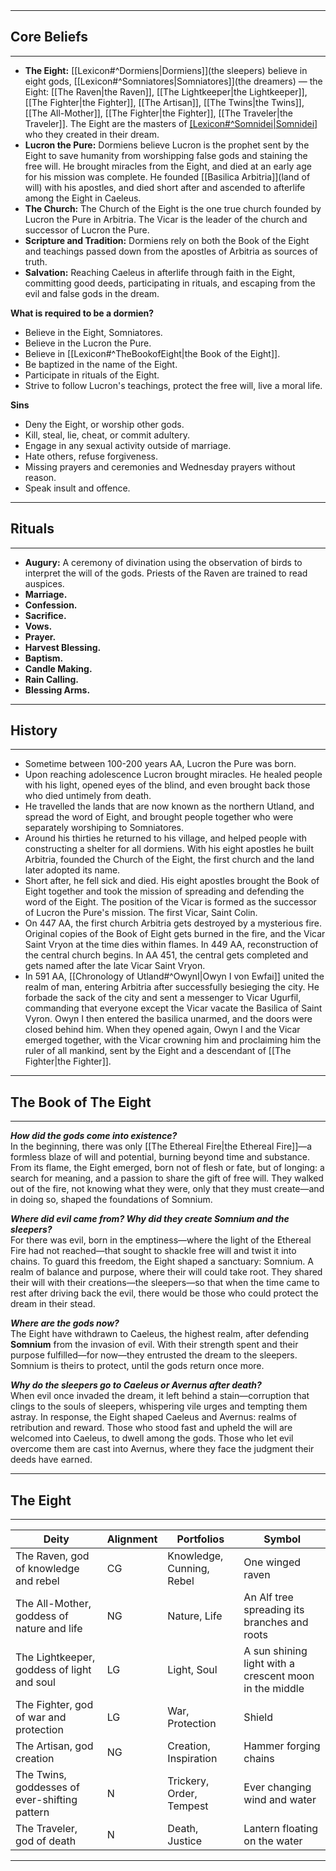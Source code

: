 <hr style="margin: 0;">

## Core Beliefs
<hr style="margin: 0;">

- **The Eight:** [[Lexicon#^Dormiens|Dormiens]](the sleepers) believe in eight gods, [[Lexicon#^Somniatores|Somniatores]](the dreamers) — the Eight: [[The Raven|the Raven]], [[The Lightkeeper|the Lightkeeper]], [[The Fighter|the Fighter]], [[The Artisan]], [[The Twins|the Twins]], [[The All-Mother]], [[The Fighter|the Fighter]], [[The Traveler|the Traveler]]. The Eight are the masters of [[Lexicon#^Somnidei|Somnidei]](lesser-gods) who they created in their dream. 
- **Lucron the Pure:** Dormiens believe Lucron is the prophet sent by the Eight to save humanity from worshipping false gods and staining the free will. He brought miracles from the Eight, and died at an early age for his mission was complete. He founded [[Basilica Arbitria]](land of will) with his apostles, and died short after and ascended to afterlife among the Eight in Caeleus.
- **The Church:** The Church of the Eight is the one true church founded by Lucron the Pure in Arbitria. The Vicar is the leader of the church and successor of Lucron the Pure.
- **Scripture and Tradition:** Dormiens rely on both the Book of the Eight and teachings passed down from the apostles of Arbitria as sources of truth.
- **Salvation:** Reaching Caeleus in afterlife through faith in the Eight, committing good deeds, participating in rituals, and escaping from the evil and false gods in the dream.

**What is required to be a dormien?**
- Believe in the Eight, Somniatores. 
- Believe in the Lucron the Pure.
- Believe in [[Lexicon#^TheBookofEight|the Book of the Eight]].
- Be baptized in the name of the Eight.
- Participate in rituals of the Eight.
- Strive to follow Lucron's teachings, protect the free will, live a moral life.

**Sins**
- Deny the Eight, or worship other gods.
- Kill, steal, lie, cheat, or commit adultery.
- Engage in any sexual activity outside of marriage.
- Hate others, refuse forgiveness.
- Missing prayers and ceremonies and Wednesday prayers without reason.
- Speak insult and offence.

<hr style="margin: 0;">

## Rituals
<hr style="margin: 0;">

- **Augury:** A ceremony of divination using the observation of birds to interpret the will of the gods. Priests of the Raven are trained to read auspices.
- **Marriage.**
- **Confession.**
- **Sacrifice.**
- **Vows.**
- **Prayer.**
- **Harvest Blessing.**
- **Baptism.**
- **Candle Making.**
- **Rain Calling.**
- **Blessing Arms.**

<hr style="margin: 0;">

## History
<hr style="margin: 0;">

- Sometime between 100-200 years AA, Lucron the Pure was born.
- Upon reaching adolescence Lucron brought miracles. He healed people with his light, opened eyes of the blind, and even brought back those who died untimely from death.
- He travelled the lands that are now known as the northern Utland, and spread the word of Eight, and brought people together who were separately worshiping to Somniatores.
- Around his thirties he returned to his village, and helped people with constructing a shelter for all dormiens. With his eight apostles he built Arbitria, founded the Church of the Eight, the first church and the land later adopted its name.
- Short after, he fell sick and died. His eight apostles brought the Book of Eight together and took the mission of spreading and defending the word of the Eight. The position of the Vicar is formed as the successor of Lucron the Pure's mission. The first Vicar, Saint Colin.
- On 447 AA, the first church Arbitria gets destroyed by a mysterious fire. Original copies of the Book of Eight gets burned in the fire, and the Vicar Saint Vryon at the time dies within flames. In 449 AA, reconstruction of the central church begins. In AA 451, the central gets completed and gets named after the late Vicar Saint Vryon.
- In 591 AA, [[Chronology of Utland#^OwynI|Owyn I von Ewfai]] united the realm of man, entering Arbitria after successfully besieging the city. He forbade the sack of the city and sent a messenger to Vicar Ugurfil, commanding that everyone except the Vicar vacate the Basilica of Saint Vyron. Owyn I then entered the basilica unarmed, and the doors were closed behind him. When they opened again, Owyn I and the Vicar emerged together, with the Vicar crowning him and proclaiming him the ruler of all mankind, sent by the Eight and a descendant of [[The Fighter|the Fighter]].

<hr style="margin: 0;">

## The Book of The Eight
<hr style="margin: 0;">

**_How did the gods come into existence?_**  
In the beginning, there was only [[The Ethereal Fire|the Ethereal Fire]]—a formless blaze of will and potential, burning beyond time and substance. From its flame, the Eight emerged, born not of flesh or fate, but of longing: a search for meaning, and a passion to share the gift of free will. They walked out of the fire, not knowing what they were, only that they must create—and in doing so, shaped the foundations of Somnium.

**_Where did evil came from? Why did they create Somnium and the sleepers?_**  
For there was evil, born in the emptiness—where the light of the Ethereal Fire had not reached—that sought to shackle free will and twist it into chains. To guard this freedom, the Eight shaped a sanctuary: Somnium. A realm of balance and purpose, where their will could take root. They shared their will with their creations—the sleepers—so that when the time came to rest after driving back the evil, there would be those who could protect the dream in their stead.

**_Where are the gods now?_**  
The Eight have withdrawn to Caeleus, the highest realm, after defending **Somnium** from the invasion of evil. With their strength spent and their purpose fulfilled—for now—they entrusted the dream to the sleepers. Somnium is theirs to protect, until the gods return once more.

**_Why do the sleepers go to Caeleus or Avernus after death?_**  
When evil once invaded the dream, it left behind a stain—corruption that clings to the souls of sleepers, whispering vile urges and tempting them astray. In response, the Eight shaped Caeleus and Avernus: realms of retribution and reward. Those who stood fast and upheld the will are welcomed into Caeleus, to dwell among the gods. Those who let evil overcome them are cast into Avernus, where they face the judgment their deeds have earned.
<hr style="margin: 0;">

## The Eight
<hr style="margin: 0;">

| Deity                                         | Alignment | Portfolios                | Symbol                                                 |
| --------------------------------------------- | --------- | ------------------------- | ------------------------------------------------------ |
| The Raven, god of knowledge and rebel         | CG        | Knowledge, Cunning, Rebel | One winged raven                                       |
| The All-Mother, goddess of nature and life    | NG        | Nature, Life              | An Alf tree spreading its branches and roots           |
| The Lightkeeper, goddess of light and soul    | LG        | Light, Soul               | A sun shining light with a crescent moon in the middle |
| The Fighter, god of war and protection        | LG        | War, Protection           | Shield                                                 |
| The Artisan, god creation                     | NG        | Creation, Inspiration     | Hammer forging chains                                  |
| The Twins, goddesses of ever-shifting pattern | N         | Trickery, Order, Tempest  | Ever changing wind and water                           |
| The Traveler, god of death                    | N         | Death, Justice            | Lantern floating on the water                          |
<hr style="margin: 0;">